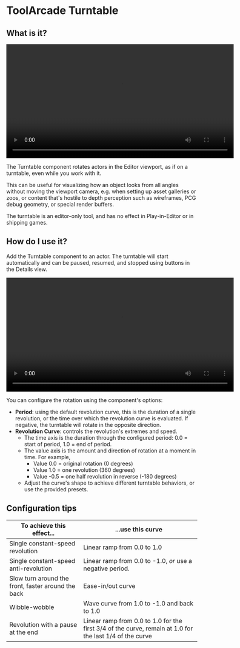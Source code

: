 # ToolArcade Turntable
## What is it?
<video controls width="600">
  <source src="https://github.com/user-attachments/assets/cd926339-0ddb-4d62-b608-c297c6469518">
  Your browser does not support the video tag.
</video>

The Turntable component rotates actors in the Editor viewport, as if on a turntable, even while you work with it.

This can be useful for visualizing how an object looks from all angles without moving the viewport camera, e.g. when setting up asset galleries or zoos, or content that's hostile to depth perception such as wireframes, PCG debug geometry, or special render buffers.

The turntable is an editor-only tool, and has no effect in Play-in-Editor or in shipping games.

## How do I use it?
Add the Turntable component to an actor.  The turntable will start automatically and can be paused, resumed, and stopped using buttons in the Details view.

<video controls width="600">
  <source src="https://github.com/user-attachments/assets/81bb2459-4f66-4a13-8ac3-622e6c41fc74">
  Your browser does not support the video tag.
</video>

You can configure the rotation using the component's options:
* **Period**: using the default revolution curve, this is the duration of a single revolution, or the time over which the revolution curve is evaluated.  If negative, the turntable will rotate in the opposite direction.
* **Revolution Curve**: controls the revolution's extremes and speed.
  * The time axis is the duration through the configured period: 0.0 = start of period, 1.0 = end of period.
  * The value axis is the amount and direction of rotation at a moment in time.  For example,
    * Value 0.0 = original rotation (0 degrees)
    * Value 1.0 = one revolution (360 degrees)
    * Value -0.5 = one half revolution in reverse (-180 degrees)
  * Adjust the curve's shape to achieve different turntable behaviors, or use the provided presets.

## Configuration tips
| To achieve this effect...                          | ...use this curve                                                                                       |
|----------------------------------------------------|---------------------------------------------------------------------------------------------------------|
| Single constant-speed revolution                   | Linear ramp from 0.0 to 1.0                                                                             |
| Single constant-speed anti-revolution              | Linear ramp from 0.0 to -1.0, _or_ use a negative period.                                               |
| Slow turn around the front, faster around the back | Ease-in/out curve                                                                                       |
| Wibble-wobble                                      | Wave curve from 1.0 to -1.0 and back to 1.0                                                             |
| Revolution with a pause at the end                 | Linear ramp from 0.0 to 1.0 for the first 3/4 of the curve, remain at 1.0 for the last 1/4 of the curve |
